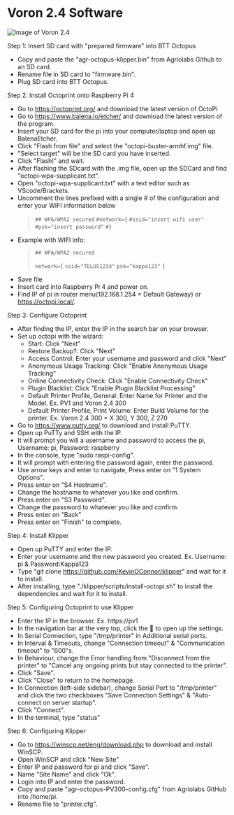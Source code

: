 # Voron 2.4 Software

![Image of Voron 2.4](http://vorondesign.com/images/voron2.4.jpg)

Step 1: Insert SD card with "prepared firmware" into BTT Octopus
- Copy and paste the "agr-octopus-klipper.bin" from Agriolabs Github to an SD card.
- Rename file in SD card to "firmware.bin".
- Plug SD card into BTT Octopus.

Step 2: Install Octoprint onto Raspberry Pi 4
- Go to https://octoprint.org/ and download the latest version of OctoPi
- Go to https://www.balena.io/etcher/ and download the latest version of the program.
- Insert your SD card for the pi into your computer/laptop and open up BalenaEtcher.
- Click "Flash from file" and select the "octopi-buster-armhf.img" file.
- "Select target" will be the SD card you have inserted.
- Click "Flash!" and wait.
- After flashing the SDcard with the .img file, open up the SDCard and find "octopi-wpa-supplicant.txt".
- Open "octopi-wpa-supplicant.txt" with a text editor such as VScode/Brackets.
- Uncomment the lines prefixed with a single # of the configuration and enter your WIFI information below
   >`## WPA/WPA2 secured`
   >`#network={`
   >`#ssid="insert wifi user"`
   >`#psk="insert password"`
   >`#}`
- Example with WIFI info:
   >`## WPA/WPA2 secured`
   >
   >`network={`
   >`ssid="TELUS1234"`
   >`psk="kappa123"`
   >`}`
- Save file
- Insert card into Raspberry Pi 4 and power on.
- Find IP of pi in router menu(192.168.1.254 = Default Gateway) or https://octopi.local/.

Step 3: Configure Octoprint
- After finding the IP, enter the IP in the search bar on your browser.
- Set up octopi with the wizard:
    - Start: Click "Next"
    - Restore Backup?: Click "Next"
    - Access Control: Enter your username and password and click "Next"
    - Anonymous Usage Tracking: Click "Enable Anonymous Usage Tracking"
    - Online Connectivity Check: Click "Enable Connectivity Check"
    - Plugin Blacklist: Click "Enable Plugin Blacklist Processing"
    - Default Printer Profile, General: Enter Name for Printer and the Model. Ex. PV1 and Voron 2.4 300
    - Default Printer Profile, Print Volume: Enter Build Volume for the printer. Ex. Voron 2.4 300 = X 300, Y 300, Z 270 
- Go to https://www.putty.org/ to download and install PuTTY.
- Open up PuTTy and SSH with the IP.
- It will prompt you will a username and password to access the pi, Username: pi, Password: raspberry
- In the console, type "sudo raspi-config".
- It will prompt with entering the password again, enter the password.
- Use arrow keys and enter to navigate, Press enter on "1 System Options".
- Press enter on "S4 Hostname".
- Change the hostname to whatever you like and confirm.
- Press enter on "S3 Password".
- Change the password to whatever you like and confirm.
- Press enter on "Back"
- Press enter on "Finish" to complete.

Step 4: Install Klipper
- Open up PuTTY and enter the IP.
- Enter your username and the new password you created. Ex. Username: pi & Password:Kappa123
- Type "git clone https://github.com/KevinOConnor/klipper" and wait for it to install.
- After installing, type "./klipper/scripts/install-octopi.sh" to install the dependencies and wait for it to install.

Step 5: Configuring Octoprint to use Klipper
- Enter the IP in the browser. Ex. https://pv1
- In the navigation bar at the very top, click the 🔧 to open up the settings.
- In Serial Connection, type "/tmp/printer" in Additional serial ports.
- In Interval & Timeouts, change "Connection timeout" & "Communication timeout" to "600"s.
- In Behaviour, change the Error handling from "Disconnect from the printer" to "Cancel any ongoing prints but stay connected to the printer".
- Click "Save".
- Click "Close" to return to the homepage.
- In Connection (left-side sidebar), change Serial Port to "/tmp/printer" and click the two checkboxes "Save Connection Settings" & "Auto-connect on server startup".
- Click "Connect".
- In the terminal, type "status"

Step 6: Configuring Klipper
- Go to https://winscp.net/eng/download.php to download and install WinSCP.
- Open WinSCP and click "New Site"
- Enter IP and password for pi and click "Save".
- Name "Site Name" and click "Ok".
- Login into IP and enter the password.
- Copy and paste "agr-octopus-PV300-config.cfg" from Agriolabs GitHub into /home/pi.
- Rename file to "printer.cfg".


